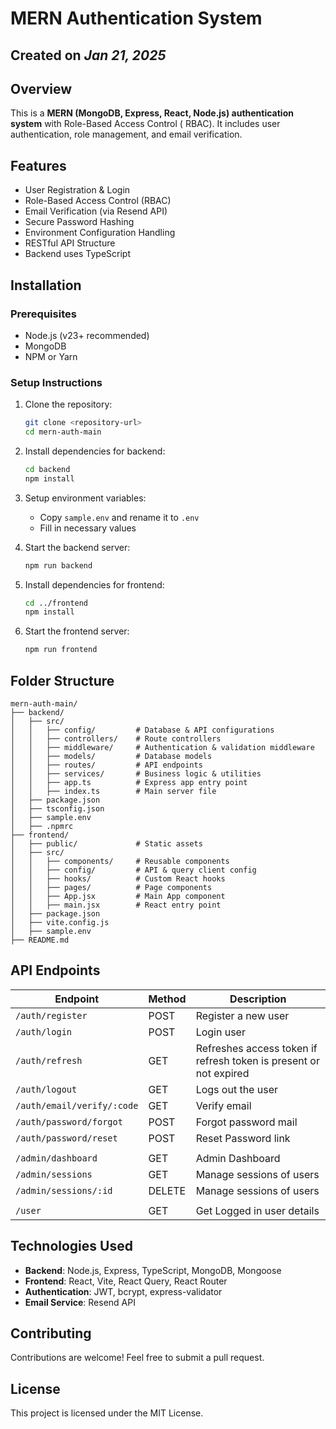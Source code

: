# MERN Authentication System

## Created on _Jan 21, 2025_

## Overview

This is a **MERN (MongoDB, Express, React, Node.js) authentication system** with Role-Based Access Control (
RBAC).
It includes user authentication, role management, and email verification.

## Features

- User Registration & Login
- Role-Based Access Control (RBAC)
- Email Verification (via Resend API)
- Secure Password Hashing
- Environment Configuration Handling
- RESTful API Structure
- Backend uses TypeScript

## Installation

### Prerequisites

- Node.js (v23+ recommended)
- MongoDB
- NPM or Yarn

### Setup Instructions

1. Clone the repository:
   ```sh
   git clone <repository-url>
   cd mern-auth-main
   ```
2. Install dependencies for backend:
   ```sh
   cd backend
   npm install
   ```
3. Setup environment variables:
    - Copy `sample.env` and rename it to `.env`
    - Fill in necessary values

4. Start the backend server:
   ```sh
   npm run backend
   ```

5. Install dependencies for frontend:
   ```sh
   cd ../frontend
   npm install
   ```
6. Start the frontend server:
   ```sh
   npm run frontend
   ```

## Folder Structure

```
mern-auth-main/
├── backend/
│   ├── src/
│   │   ├── config/         # Database & API configurations
│   │   ├── controllers/    # Route controllers
│   │   ├── middleware/     # Authentication & validation middleware
│   │   ├── models/         # Database models
│   │   ├── routes/         # API endpoints
│   │   ├── services/       # Business logic & utilities
│   │   ├── app.ts          # Express app entry point
│   │   ├── index.ts        # Main server file
│   ├── package.json
│   ├── tsconfig.json
│   ├── sample.env
│   ├── .npmrc
├── frontend/
│   ├── public/             # Static assets
│   ├── src/
│   │   ├── components/     # Reusable components
│   │   ├── config/         # API & query client config
│   │   ├── hooks/          # Custom React hooks
│   │   ├── pages/          # Page components
│   │   ├── App.jsx         # Main App component
│   │   ├── main.jsx        # React entry point
│   ├── package.json
│   ├── vite.config.js
│   ├── sample.env
├── README.md
```

## API Endpoints

| Endpoint                   | Method | Description                                                       |
|----------------------------|--------|-------------------------------------------------------------------|
| `/auth/register`           | POST   | Register a new user                                               |
| `/auth/login`              | POST   | Login user                                                        |
| `/auth/refresh`            | GET    | Refreshes access token if refresh token is present or not expired |
| `/auth/logout`             | GET    | Logs out the user                                                 |
| `/auth/email/verify/:code` | GET    | Verify email                                                      |
| `/auth/password/forgot`    | POST   | Forgot password mail                                              |
| `/auth/password/reset`     | POST   | Reset Password link                                               |
|                            |        |                                                                   |
| `/admin/dashboard`         | GET    | Admin Dashboard                                                   |
| `/admin/sessions`          | GET    | Manage sessions of users                                          |
| `/admin/sessions/:id`      | DELETE | Manage sessions of users                                          |
|                            |        |                                                                   |
| `/user`                    | GET    | Get Logged in user details                                        |

## Technologies Used

- **Backend**: Node.js, Express, TypeScript, MongoDB, Mongoose
- **Frontend**: React, Vite, React Query, React Router
- **Authentication**: JWT, bcrypt, express-validator
- **Email Service**: Resend API

## Contributing

Contributions are welcome! Feel free to submit a pull request.

## License

This project is licensed under the MIT License.

